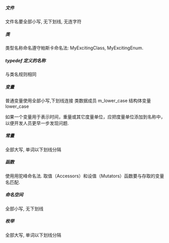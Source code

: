 ##### 文件

文件名要全部小写, 无下划线, 无连字符

##### 类

类型名称命名遵守帕斯卡命名法: MyExcitingClass, MyExcitingEnum.

##### typedef 定义的名称

与类名规则相同

##### 变量

普通变量使用全部小写,下划线连接
类数据成员 m_lower_case
结构体变量 lower_case

如果一个变量用于表示时间，重量或其它度量单位，应把度量单位添加到名称中，以便开发人员更早一步发现问题.


##### 常量

全部大写, 单词以下划线分隔

##### 函数

使用用驼峰命名法.
取值（Accessors）和设值（Mutators）函数要与存取的变量名匹配.

##### 命名空间

全部小写, 无下划线

##### 枚举

全部大写, 单词以下划线分隔
